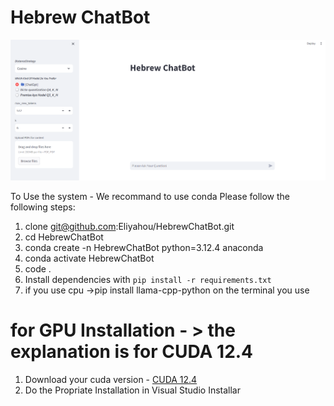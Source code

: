 # Hebrew ChatBot
![Screenshot](/images/hebrewChatBotExample.png)

To Use the system - We recommand to use conda
Please follow the following steps:
1. clone git@github.com:Eliyahou/HebrewChatBot.git
2. cd HebrewChatBot
3. conda create -n HebrewChatBot python=3.12.4 anaconda
4. conda activate HebrewChatBot
5. code .
6. Install dependencies with `pip install -r requirements.txt`
7. if you use cpu ->pip install llama-cpp-python on the terminal you use
# for GPU Installation - > the explanation is for CUDA 12.4 
1. Download your cuda version - [CUDA 12.4](https://developer.download.nvidia.com/compute/cuda/12.4.0/local_installers/cuda_12.4.0_551.61_windows.exe)
2. Do the Propriate Installation in Visual Studio Installar
 

